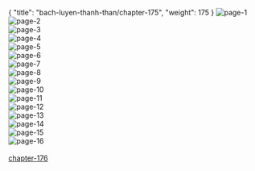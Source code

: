 { "title": "bach-luyen-thanh-than/chapter-175", "weight": 175 }
<img src="bach-luyen-thanh-than_0175_01-a1eb158f3620336b183ce7e48df1cfe8.webp" alt="page-1" origin="http://1.bp.blogspot.com/-ZTdgAetD69I/WuBYxTsGTFI/AAAAAAAAB0Q/9AjqqvZjcrMV01SnejSOWT0zJ1xq1b-hACLcBGAs/s1600/2.jpg?imgmax=0"><br/>
<img src="bach-luyen-thanh-than_0175_02-399a236f56b8f0e9005ada378eea2dad.webp" alt="page-2" origin="http://1.bp.blogspot.com/-EPAYqSP-7fg/WuBYx9QB7LI/AAAAAAAAB0U/dnjBTuff4GQtBUoptw8tVpT7rnjc7IAOQCLcBGAs/s1600/3.jpg?imgmax=0"><br/>
<img src="bach-luyen-thanh-than_0175_03-6fc0fdd84fcf0aa0deef9bbda184e3ec.webp" alt="page-3" origin="http://1.bp.blogspot.com/-oNCCJu4UCTg/WuBYyfReczI/AAAAAAAAB0Y/fBkmqiUf7Kc7s46E4nAMiAs2_d3xdiG8gCLcBGAs/s1600/4.jpg?imgmax=0"><br/>
<img src="bach-luyen-thanh-than_0175_04-bbc893910de635f77436f0d7cc835802.webp" alt="page-4" origin="http://1.bp.blogspot.com/-zx9vlE72nPA/WuBYyazJkeI/AAAAAAAAB0c/Gfvo7kos4C8-UDxDpWvnOA-7FSYlyN74wCLcBGAs/s1600/5.jpg?imgmax=0"><br/>
<img src="bach-luyen-thanh-than_0175_05-439b57b6faa74176dc051bddbd004e88.webp" alt="page-5" origin="http://1.bp.blogspot.com/-_CqovTp07mI/WuBYyyL8m7I/AAAAAAAAB0g/kl6cGwPnyJI0hgbpjYI1BZFYoEEoSiijQCLcBGAs/s1600/6.jpg?imgmax=0"><br/>
<img src="bach-luyen-thanh-than_0175_06-2259b05e653c8afd5d13d4559db91f26.webp" alt="page-6" origin="http://1.bp.blogspot.com/-Vos3qypqPKQ/WuBYzarXJJI/AAAAAAAAB0o/SeImgOA5LU0REnbdR2Cgcd7k2eQHsu7fACLcBGAs/s1600/7.jpg?imgmax=0"><br/>
<img src="bach-luyen-thanh-than_0175_07-ee6d8fa8854d0e7d56711b6572de299d.webp" alt="page-7" origin="http://1.bp.blogspot.com/-A7tbiOSMfF8/WuBYzS6nPbI/AAAAAAAAB0k/ySdXA774-HgVkmtjt6jahHt2Ef8F3SRyACLcBGAs/s1600/8.jpg?imgmax=0"><br/>
<img src="bach-luyen-thanh-than_0175_08-9ba9f6b863e42421e481a92e4fd066cb.webp" alt="page-8" origin="http://1.bp.blogspot.com/-Uxgwxww5NPw/WuBYztPjbTI/AAAAAAAAB0s/tdFT8wvY_W4QgbTA1lbssuCy4u3DLpWtQCLcBGAs/s1600/9.jpg?imgmax=0"><br/>
<img src="bach-luyen-thanh-than_0175_09-824d74aa047c398b70bacdfc008717b9.webp" alt="page-9" origin="http://1.bp.blogspot.com/-4PQq-Cv2QYA/WuBYu_OjSmI/AAAAAAAABzs/bmPFqf3aY88la4u-CqArjptJ5t3ODvcXQCLcBGAs/s1600/10.jpg?imgmax=0"><br/>
<img src="bach-luyen-thanh-than_0175_10-6e56850b94a619cd3c6c6d5095be89bf.webp" alt="page-10" origin="http://1.bp.blogspot.com/-wIAlLci5ouI/WuBYuwKRhuI/AAAAAAAABzo/KZvFGHEHL9cVlEqNKXYt2-t6D_qMcosAQCLcBGAs/s1600/11.jpg?imgmax=0"><br/>
<img src="bach-luyen-thanh-than_0175_11-84fc1d409698ca3a43606c517309cb8b.webp" alt="page-11" origin="http://1.bp.blogspot.com/-FGQ8TVl2FMI/WuBYuzmfqHI/AAAAAAAABzw/nEodnLSKeFwwC3LyOkpl3KPu7U7uPAqKACLcBGAs/s1600/12.jpg?imgmax=0"><br/>
<img src="bach-luyen-thanh-than_0175_12-b4b85c40f467c04e62f4b5e2cb635b13.webp" alt="page-12" origin="http://1.bp.blogspot.com/-AzpYYxM3ppM/WuBYv46vo0I/AAAAAAAABz4/8njaiG05HU8mTXVKZ3Wt4ELUs800NOP9gCLcBGAs/s1600/13.jpg?imgmax=0"><br/>
<img src="bach-luyen-thanh-than_0175_13-2ed3b7eca680d23afbf33d94dd395163.webp" alt="page-13" origin="http://1.bp.blogspot.com/-VUNw1vsaKKI/WuBYwfPNo9I/AAAAAAAABz8/22VOw7ZVmoU4Yj6wQMNvM8rjbSNg0xw3ACLcBGAs/s1600/14.jpg?imgmax=0"><br/>
<img src="bach-luyen-thanh-than_0175_14-fc2af7cbd62ebdd5a980b79c4cebdcaf.webp" alt="page-14" origin="http://1.bp.blogspot.com/-AXhWdrmHVVU/WuBYwg7K1oI/AAAAAAAAB0A/RyGxcKdIuO8JRx-6PFibTja2GxgY9qWigCLcBGAs/s1600/15.jpg?imgmax=0"><br/>
<img src="bach-luyen-thanh-than_0175_15-8473456728e614907bbe3d2809f3e6d3.webp" alt="page-15" origin="http://1.bp.blogspot.com/-F_DGIeCRHuo/WuBYwyQCLzI/AAAAAAAAB0I/ee18bP9EM34leDlCfk2_8BIVgckOnDbFQCLcBGAs/s1600/16.jpg?imgmax=0"><br/>
<img src="bach-luyen-thanh-than_0175_16-cdcd8a0d498c79a731cd4d3fc7f64648.webp" alt="page-16" origin="http://1.bp.blogspot.com/-buiyBxAsOCY/WuBYxFjsVyI/AAAAAAAAB0M/lGPw7iws6VMegi0RsLAz_kJQXw5KzfmmgCLcBGAs/s1600/17.jpg?imgmax=0"><br/>
<br/><a class="nextchap" href="/bach-luyen-thanh-than/chapter-176">chapter-176</a>
